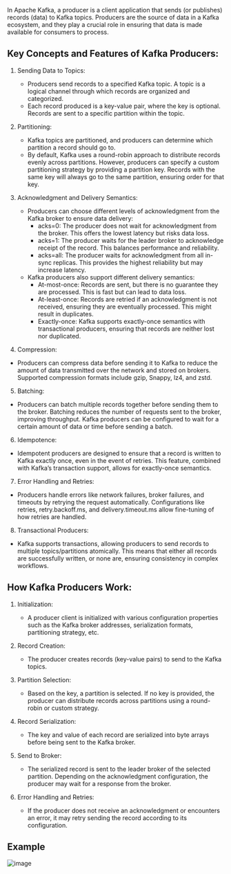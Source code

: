 In Apache Kafka, a producer is a client application that sends (or publishes) records (data) to Kafka topics. Producers are the source of data in a Kafka ecosystem, and they play a crucial role in ensuring that data is made available for consumers to process.

## Key Concepts and Features of Kafka Producers:
1. Sending Data to Topics:
  
    * Producers send records to a specified Kafka topic. A topic is a logical channel through which records are organized and categorized.
    * Each record produced is a key-value pair, where the key is optional. Records are sent to a specific partition within the topic.

2. Partitioning:
  
    * Kafka topics are partitioned, and producers can determine which partition a record should go to.
    * By default, Kafka uses a round-robin approach to distribute records evenly across partitions. However, producers can specify a custom partitioning strategy by providing a partition key. Records with the same key will always go to the same partition, ensuring order for that key.

3. Acknowledgment and Delivery Semantics:

    * Producers can choose different levels of acknowledgment from the Kafka broker to ensure data delivery:
      * acks=0: The producer does not wait for acknowledgment from the broker. This offers the lowest latency but risks data loss.
      * acks=1: The producer waits for the leader broker to acknowledge receipt of the record. This balances performance and reliability.
      * acks=all: The producer waits for acknowledgment from all in-sync replicas. This provides the highest reliability but may increase latency.
    * Kafka producers also support different delivery semantics:
      * At-most-once: Records are sent, but there is no guarantee they are processed. This is fast but can lead to data loss.
      * At-least-once: Records are retried if an acknowledgment is not received, ensuring they are eventually processed. This might result in duplicates.
      * Exactly-once: Kafka supports exactly-once semantics with transactional producers, ensuring that records are neither lost nor duplicated.

4. Compression:

  * Producers can compress data before sending it to Kafka to reduce the amount of data transmitted over the network and stored on brokers. Supported compression formats include gzip, Snappy, lz4, and zstd.

5. Batching:

  * Producers can batch multiple records together before sending them to the broker. Batching reduces the number of requests sent to the broker, improving throughput. Kafka producers can be configured to wait for a certain amount of data or time before sending a batch.

6. Idempotence:
   
  * Idempotent producers are designed to ensure that a record is written to Kafka exactly once, even in the event of retries. This feature, combined with Kafka’s transaction support, allows for exactly-once semantics.

7. Error Handling and Retries:
   
  * Producers handle errors like network failures, broker failures, and timeouts by retrying the request automatically. Configurations like retries, retry.backoff.ms, and delivery.timeout.ms allow fine-tuning of how retries are handled.

8. Transactional Producers:

  * Kafka supports transactions, allowing producers to send records to multiple topics/partitions atomically. This means that either all records are successfully written, or none are, ensuring consistency in complex workflows.


## How Kafka Producers Work:

1. Initialization:

    * A producer client is initialized with various configuration properties such as the Kafka broker addresses, serialization formats, partitioning strategy, etc.


2. Record Creation:

    * The producer creates records (key-value pairs) to send to the Kafka topics.


3. Partition Selection:

    * Based on the key, a partition is selected. If no key is provided, the producer can distribute records across partitions using a round-robin or custom strategy.

4. Record Serialization:

    * The key and value of each record are serialized into byte arrays before being sent to the Kafka broker.

5. Send to Broker:

    * The serialized record is sent to the leader broker of the selected partition. Depending on the acknowledgment configuration, the producer may wait for a response from the broker.

6. Error Handling and Retries:

    * If the producer does not receive an acknowledgment or encounters an error, it may retry sending the record according to its configuration.

## Example

![image](https://github.com/user-attachments/assets/2c932651-371f-409e-a1e1-0df5febee72f)
